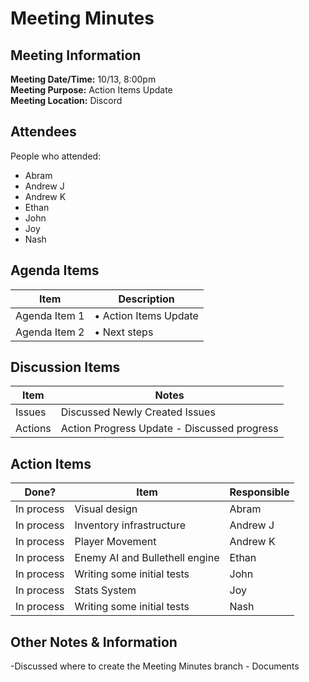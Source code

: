 # Meeting Minutes
## Meeting Information
**Meeting Date/Time:** 10/13, 8:00pm<br> 
**Meeting Purpose:** Action Items Update  <br>
**Meeting Location:** Discord <br>

## Attendees
People who attended:
- Abram
- Andrew J
- Andrew K
- Ethan
- John
- Joy
- Nash

## Agenda Items

Item | Description
---- | ----
Agenda Item 1 | • Action Items Update 
Agenda Item 2 | • Next steps

## Discussion Items
Item | Notes |
---- | ---- | 
Issues | Discussed Newly Created Issues |
Actions | Action Progress Update - Discussed progress |


## Action Items
| Done? | Item | Responsible | 
| ---- | ---- | ---- | 
| In process | Visual design |Abram |  
| In process | Inventory infrastructure | Andrew J | 
| In process | Player Movement | Andrew K | 
| In process | Enemy AI and Bullethell engine | Ethan | 
| In process | Writing some initial tests | John | 
| In process | Stats System | Joy | 
| In process | Writing some initial tests | Nash | 


## Other Notes & Information
-Discussed where to create the Meeting Minutes branch - Documents
